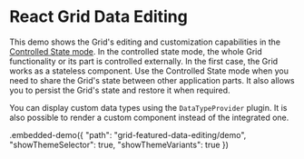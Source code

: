 # React Grid Data Editing

This demo shows the Grid's editing and customization capabilities in the [Controlled State mode](../../docs/guides/controlled-and-uncontrolled-modes.md). In the controlled state mode, the whole Grid functionality or its part is controlled externally. In the first case, the Grid works as a stateless component. Use the Controlled State mode when you need to share the Grid's state between other application parts. It also allows you to persist the Grid's state and restore it when required.

You can display custom data types using the `DataTypeProvider` plugin. It is also possible to render a custom component instead of the integrated one.

.embedded-demo({ "path": "grid-featured-data-editing/demo", "showThemeSelector": true, "showThemeVariants": true })

